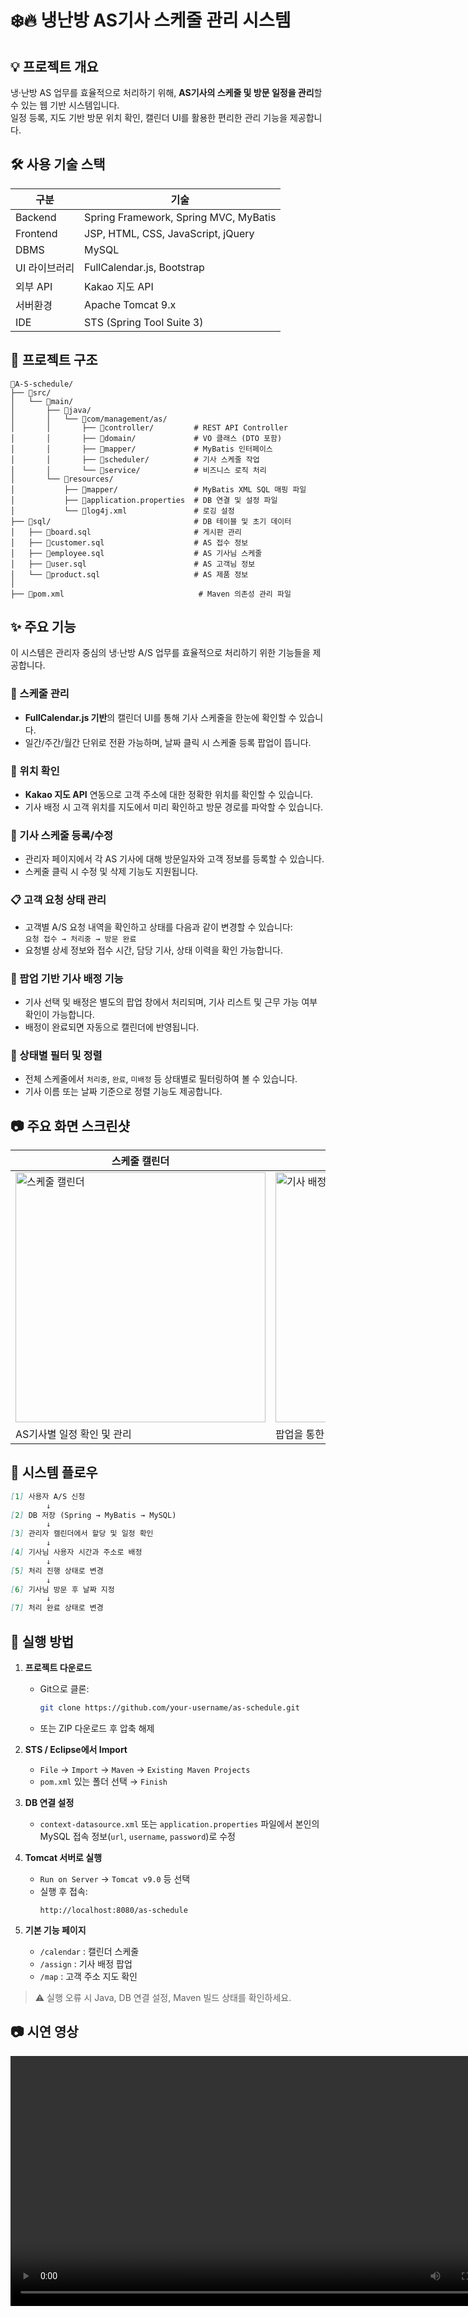 # ❄️🔥 냉난방 AS기사 스케줄 관리 시스템

## 💡 프로젝트 개요
냉·난방 AS 업무를 효율적으로 처리하기 위해, **AS기사의 스케줄 및 방문 일정을 관리**할 수 있는 웹 기반 시스템입니다.  
일정 등록, 지도 기반 방문 위치 확인, 캘린더 UI를 활용한 편리한 관리 기능을 제공합니다.



## 🛠 사용 기술 스택

| 구분 | 기술 |
|------|------|
| Backend | Spring Framework, Spring MVC, MyBatis |
| Frontend | JSP, HTML, CSS, JavaScript, jQuery |
| DBMS | MySQL |
| UI 라이브러리 | FullCalendar.js, Bootstrap |
| 외부 API | Kakao 지도 API |
| 서버환경 | Apache Tomcat 9.x |
| IDE | STS (Spring Tool Suite 3) |



## 📁 프로젝트 구조
```
📁A-S-schedule/
├── 📁src/
│   └── 📁main/
│       ├── 📁java/
│       │   └── 📁com/management/as/
│       │       ├── 📁controller/         # REST API Controller
│       │       ├── 📁domain/             # VO 클래스 (DTO 포함)
│       │       ├── 📁mapper/             # MyBatis 인터페이스
│       │       ├── 📁scheduler/          # 기사 스케줄 작업
│       │       └── 📁service/            # 비즈니스 로직 처리
│       └── 📁resources/
│           ├── 📁mapper/                 # MyBatis XML SQL 매핑 파일
│           ├── 📑application.properties  # DB 연결 및 설정 파일
│           └── 📑log4j.xml               # 로깅 설정
├── 📁sql/                                # DB 테이블 및 초기 데이터
│   ├── 📑board.sql                       # 게시판 관리
│   ├── 📑customer.sql                    # AS 접수 정보
│   ├── 📑employee.sql                    # AS 기사님 스케줄
│   ├── 📑user.sql                        # AS 고객님 정보
│   └── 📑product.sql                     # AS 제품 정보
│  
├── 📑pom.xml                              # Maven 의존성 관리 파일
```


## ✨ 주요 기능

이 시스템은 관리자 중심의 냉·난방 A/S 업무를 효율적으로 처리하기 위한 기능들을 제공합니다.

### 📅 스케줄 관리
- **FullCalendar.js 기반**의 캘린더 UI를 통해 기사 스케줄을 한눈에 확인할 수 있습니다.
- 일간/주간/월간 단위로 전환 가능하며, 날짜 클릭 시 스케줄 등록 팝업이 뜹니다.

### 📍 위치 확인
- **Kakao 지도 API** 연동으로 고객 주소에 대한 정확한 위치를 확인할 수 있습니다.
- 기사 배정 시 고객 위치를 지도에서 미리 확인하고 방문 경로를 파악할 수 있습니다.

### 👤 기사 스케줄 등록/수정
- 관리자 페이지에서 각 AS 기사에 대해 방문일자와 고객 정보를 등록할 수 있습니다.
- 스케줄 클릭 시 수정 및 삭제 기능도 지원됩니다.

### 📋 고객 요청 상태 관리
- 고객별 A/S 요청 내역을 확인하고 상태를 다음과 같이 변경할 수 있습니다:  
  `요청 접수 → 처리중 → 방문 완료`
- 요청별 상세 정보와 접수 시간, 담당 기사, 상태 이력을 확인 가능합니다.

### 🔔 팝업 기반 기사 배정 기능
- 기사 선택 및 배정은 별도의 팝업 창에서 처리되며, 기사 리스트 및 근무 가능 여부 확인이 가능합니다.
- 배정이 완료되면 자동으로 캘린더에 반영됩니다.

### 🔄 상태별 필터 및 정렬
- 전체 스케줄에서 `처리중`, `완료`, `미배정` 등 상태별로 필터링하여 볼 수 있습니다.
- 기사 이름 또는 날짜 기준으로 정렬 기능도 제공합니다.


## 📷 주요 화면 스크린샷

| 스케줄 캘린더 | 기사 배정 팝업 |
|---------------|----------------|
| <img src="https://github.com/user-attachments/assets/0777ed1c-af12-42e1-aec5-58cb6a4b74dc" alt="스케줄 캘린더" width="400"/> | <img src="https://github.com/user-attachments/assets/5051e421-1bd5-453d-90d1-bb2695a72961" alt="기사 배정 팝업" width="400"/> |
| AS기사별 일정 확인 및 관리 | 팝업을 통한 기사 배정 및 상태 변경 |


## 🧩 시스템 플로우
```markdown
[1] 사용자 A/S 신청
        ↓
[2] DB 저장 (Spring → MyBatis → MySQL)
        ↓
[3] 관리자 캘린더에서 할당 및 일정 확인
        ↓
[4] 기사님 사용자 시간과 주소로 배정
        ↓
[5] 처리 진행 상태로 변경
        ↓
[6] 기사님 방문 후 날짜 지정 
        ↓
[7] 처리 완료 상태로 변경
```

## 🚀 실행 방법

1. **프로젝트 다운로드**
   - Git으로 클론:  
     ```bash
     git clone https://github.com/your-username/as-schedule.git
     ```
   - 또는 ZIP 다운로드 후 압축 해제

2. **STS / Eclipse에서 Import**
   - `File` → `Import` → `Maven` → `Existing Maven Projects`
   - `pom.xml` 있는 폴더 선택 → `Finish`

3. **DB 연결 설정**
   - `context-datasource.xml` 또는 `application.properties` 파일에서
     본인의 MySQL 접속 정보(`url`, `username`, `password`)로 수정


4. **Tomcat 서버로 실행**
   - `Run on Server` → `Tomcat v9.0` 등 선택
   - 실행 후 접속:  
     ```
     http://localhost:8080/as-schedule
     ```

5. **기본 기능 페이지**
   - `/calendar` : 캘린더 스케줄
   - `/assign` : 기사 배정 팝업
   - `/map` : 고객 주소 지도 확인

> ⚠️ 실행 오류 시 Java, DB 연결 설정, Maven 빌드 상태를 확인하세요.




## 📷 시연 영상

<div align="center">

<video src="https://github.com/user-attachments/assets/26107459-42bd-451d-af97-2a4bc6e360b3" controls width="800"></video>

</div>








